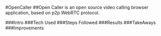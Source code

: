 #OpenCaller
##Open Caller is an open source video calling browser application, based on p2p WebRTC protocol.

###Intro
###Tech Used
###Steps Followed
###Results
###TakeAways
###Improvements
